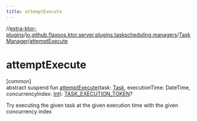 ```yaml
---
title: attemptExecute
---
```

//[extra-ktor-plugins](../../../index.md)/[io.github.flaxoos.ktor.server.plugins.taskscheduling.managers](../index.md)/[TaskManager](index.md)/[attemptExecute](attempt-execute.md)



# attemptExecute



[common]\
abstract suspend fun [attemptExecute](attempt-execute.md)(task: [Task](../../io.github.flaxoos.ktor.server.plugins.taskscheduling.tasks/-task/index.md), executionTime: DateTime, concurrencyIndex: [Int](https://kotlinlang.org/api/latest/jvm/stdlib/kotlin/-int/index.md)): [TASK_EXECUTION_TOKEN](index.md)?



Try executing the given task at the given execution time with the given concurrency index




